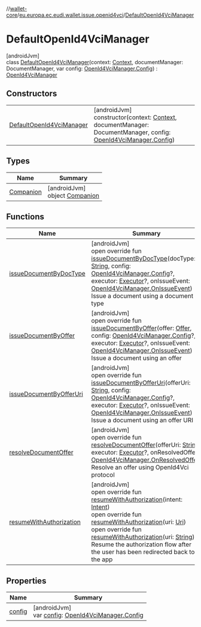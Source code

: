 //[wallet-core](../../../index.md)/[eu.europa.ec.eudi.wallet.issue.openid4vci](../index.md)/[DefaultOpenId4VciManager](index.md)

# DefaultOpenId4VciManager

[androidJvm]\
class [DefaultOpenId4VciManager](index.md)(context: [Context](https://developer.android.com/reference/kotlin/android/content/Context.html), documentManager: DocumentManager, var config: [OpenId4VciManager.Config](../-open-id4-vci-manager/-config/index.md)) : [OpenId4VciManager](../-open-id4-vci-manager/index.md)

## Constructors

| | |
|---|---|
| [DefaultOpenId4VciManager](-default-open-id4-vci-manager.md) | [androidJvm]<br>constructor(context: [Context](https://developer.android.com/reference/kotlin/android/content/Context.html), documentManager: DocumentManager, config: [OpenId4VciManager.Config](../-open-id4-vci-manager/-config/index.md)) |

## Types

| Name | Summary |
|---|---|
| [Companion](-companion/index.md) | [androidJvm]<br>object [Companion](-companion/index.md) |

## Functions

| Name | Summary |
|---|---|
| [issueDocumentByDocType](issue-document-by-doc-type.md) | [androidJvm]<br>open override fun [issueDocumentByDocType](issue-document-by-doc-type.md)(docType: [String](https://kotlinlang.org/api/latest/jvm/stdlib/kotlin/-string/index.html), config: [OpenId4VciManager.Config](../-open-id4-vci-manager/-config/index.md)?, executor: [Executor](https://developer.android.com/reference/kotlin/java/util/concurrent/Executor.html)?, onIssueEvent: [OpenId4VciManager.OnIssueEvent](../-open-id4-vci-manager/-on-issue-event/index.md))<br>Issue a document using a document type |
| [issueDocumentByOffer](issue-document-by-offer.md) | [androidJvm]<br>open override fun [issueDocumentByOffer](issue-document-by-offer.md)(offer: [Offer](../-offer/index.md), config: [OpenId4VciManager.Config](../-open-id4-vci-manager/-config/index.md)?, executor: [Executor](https://developer.android.com/reference/kotlin/java/util/concurrent/Executor.html)?, onIssueEvent: [OpenId4VciManager.OnIssueEvent](../-open-id4-vci-manager/-on-issue-event/index.md))<br>Issue a document using an offer |
| [issueDocumentByOfferUri](issue-document-by-offer-uri.md) | [androidJvm]<br>open override fun [issueDocumentByOfferUri](issue-document-by-offer-uri.md)(offerUri: [String](https://kotlinlang.org/api/latest/jvm/stdlib/kotlin/-string/index.html), config: [OpenId4VciManager.Config](../-open-id4-vci-manager/-config/index.md)?, executor: [Executor](https://developer.android.com/reference/kotlin/java/util/concurrent/Executor.html)?, onIssueEvent: [OpenId4VciManager.OnIssueEvent](../-open-id4-vci-manager/-on-issue-event/index.md))<br>Issue a document using an offer URI |
| [resolveDocumentOffer](resolve-document-offer.md) | [androidJvm]<br>open override fun [resolveDocumentOffer](resolve-document-offer.md)(offerUri: [String](https://kotlinlang.org/api/latest/jvm/stdlib/kotlin/-string/index.html), executor: [Executor](https://developer.android.com/reference/kotlin/java/util/concurrent/Executor.html)?, onResolvedOffer: [OpenId4VciManager.OnResolvedOffer](../-open-id4-vci-manager/-on-resolved-offer/index.md))<br>Resolve an offer using OpenId4Vci protocol |
| [resumeWithAuthorization](resume-with-authorization.md) | [androidJvm]<br>open override fun [resumeWithAuthorization](resume-with-authorization.md)(intent: [Intent](https://developer.android.com/reference/kotlin/android/content/Intent.html))<br>open override fun [resumeWithAuthorization](resume-with-authorization.md)(uri: [Uri](https://developer.android.com/reference/kotlin/android/net/Uri.html))<br>open override fun [resumeWithAuthorization](resume-with-authorization.md)(uri: [String](https://kotlinlang.org/api/latest/jvm/stdlib/kotlin/-string/index.html))<br>Resume the authorization flow after the user has been redirected back to the app |

## Properties

| Name | Summary |
|---|---|
| [config](config.md) | [androidJvm]<br>var [config](config.md): [OpenId4VciManager.Config](../-open-id4-vci-manager/-config/index.md) |
